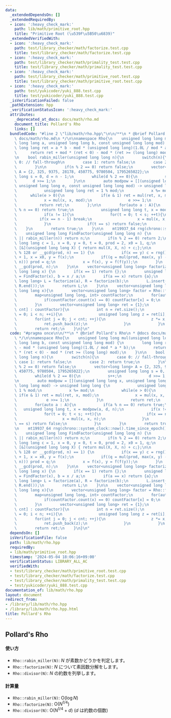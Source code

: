 ```yaml
---
data:
  _extendedDependsOn: []
  _extendedRequiredBy:
  - icon: ':heavy_check_mark:'
    path: lib/math/primitive_root.hpp
    title: "Primitive Root (\u539F\u5B50\u6839)"
  _extendedVerifiedWith:
  - icon: ':heavy_check_mark:'
    path: test/library_checker/math/factorize.test.cpp
    title: test/library_checker/math/factorize.test.cpp
  - icon: ':heavy_check_mark:'
    path: test/library_checker/math/primality_test.test.cpp
    title: test/library_checker/math/primality_test.test.cpp
  - icon: ':heavy_check_mark:'
    path: test/library_checker/math/primitive_root.test.cpp
    title: test/library_checker/math/primitive_root.test.cpp
  - icon: ':heavy_check_mark:'
    path: test/yukicoder/yuki_888.test.cpp
    title: test/yukicoder/yuki_888.test.cpp
  _isVerificationFailed: false
  _pathExtension: hpp
  _verificationStatusIcon: ':heavy_check_mark:'
  attributes:
    _deprecated_at_docs: docs/math/rho.md
    document_title: Pollard's Rho
    links: []
  bundledCode: "#line 2 \"lib/math/rho.hpp\"\n\n/**\n * @brief Pollard's Rho\n * @docs\
    \ docs/math/rho.md\n */\n\nnamespace Rho{\n    unsigned long long mul(unsigned\
    \ long long a, unsigned long long b, const unsigned long long mod) {\n       \
    \ long long ret = a * b - mod * (unsigned long long)(1.0L / mod * a * b);\n  \
    \      return ret + mod * (ret < 0) - mod * (ret >= (long long) mod);\n    }\n\
    \n    bool rabin_miller(unsigned long long n){\n        switch(n){\n        case\
    \ 0: // fall-through\n        case 1: return false;\n        case 2: return true;\n\
    \        }\n\n        if(n % 2 == 0) return false;\n        vector<long long>\
    \ A = {2, 325, 9375, 28178, 450775, 9780504, 1795265022};\n        unsigned long\
    \ long s = 0, d = n - 1;\n        while(d % 2 == 0){\n            s++;\n     \
    \       d >>= 1;\n        }\n\n        auto modpow = [](unsigned long long x,\
    \ unsigned long long e, const unsigned long long mod) -> unsigned long long {\n\
    \            unsigned long long ret = 1 % mod;\n            x %= mod;\n      \
    \      while(e > 0){\n                if(e & 1) ret = mul(ret, x, mod);\n    \
    \            x = mul(x, x, mod);\n                e >>= 1;\n            }\n  \
    \          return ret;\n        };\n\n        for(auto a : A){\n            if(a\
    \ % n == 0) return true;\n            unsigned long long t, x = modpow(a, d, n);\n\
    \            if(x != 1){\n                for(t = 0; t < s; ++t){\n          \
    \          if(x == n - 1) break;\n                    x = mul(x, x, n);\n    \
    \            }\n                if(t == s) return false;\n            }\n    \
    \    }\n        return true;\n    }\n\n    mt19937_64 rng(chrono::system_clock::now().time_since_epoch().count());\n\
    \    unsigned long long FindFactor(unsigned long long n) {\n        if(n == 1\
    \ || rabin_miller(n)) return n;\n        if(n % 2 == 0) return 2;\n        unsigned\
    \ long long c = 1, x = 0, y = 0, t = 0, prod = 2, x0 = 1, q;\n        auto f =\
    \ [&](unsigned long long X) { return mul(X, X, n) + c;};\n\n        while(t++\
    \ % 128 or __gcd(prod, n) == 1) {\n            if(x == y) c = rng() % (n - 1)\
    \ + 1, x = x0, y = f(x);\n            if((q = mul(prod, max(x, y) - min(x, y),\
    \ n))) prod = q;\n            x = f(x), y = f(f(y));\n        }\n        return\
    \ __gcd(prod, n);\n    }\n\n    vector<unsigned long long> factorize(unsigned\
    \ long long x) {\n        if(x == 1) return {};\n        unsigned long long a\
    \ = FindFactor(x), b = x / a;\n        if(a == x) return {a};\n        vector<unsigned\
    \ long long> L = factorize(a), R = factorize(b);\n        L.insert(L.end(), R.begin(),\
    \ R.end());\n        return L;\n    }\n\n    vector<unsigned long long> divisor(unsigned\
    \ long long x){\n        vector<unsigned long long> factor = Rho::factorize(x);\n\
    \        map<unsigned long long, int> countFactor;\n        for(auto x : factor){\n\
    \            if(countFactor.count(x) == 0) countFactor[x] = 0;\n            countFactor[x]++;\n\
    \        }\n        vector<unsigned long long> ret = {1};\n        for(auto [x,\
    \ cnt] : countFactor){\n            int n = ret.size();\n            for(int i\
    \ = 0; i < n; ++i){\n                unsigned long long z = ret[i];\n        \
    \        for(int j = 0; j < cnt; ++j){\n                    z *= x;\n        \
    \            ret.push_back(z);\n                }\n            }\n        }\n\
    \        return ret;\n    }\n}\n"
  code: "#pragma once\n\n/**\n * @brief Pollard's Rho\n * @docs docs/math/rho.md\n\
    \ */\n\nnamespace Rho{\n    unsigned long long mul(unsigned long long a, unsigned\
    \ long long b, const unsigned long long mod) {\n        long long ret = a * b\
    \ - mod * (unsigned long long)(1.0L / mod * a * b);\n        return ret + mod\
    \ * (ret < 0) - mod * (ret >= (long long) mod);\n    }\n\n    bool rabin_miller(unsigned\
    \ long long n){\n        switch(n){\n        case 0: // fall-through\n       \
    \ case 1: return false;\n        case 2: return true;\n        }\n\n        if(n\
    \ % 2 == 0) return false;\n        vector<long long> A = {2, 325, 9375, 28178,\
    \ 450775, 9780504, 1795265022};\n        unsigned long long s = 0, d = n - 1;\n\
    \        while(d % 2 == 0){\n            s++;\n            d >>= 1;\n        }\n\
    \n        auto modpow = [](unsigned long long x, unsigned long long e, const unsigned\
    \ long long mod) -> unsigned long long {\n            unsigned long long ret =\
    \ 1 % mod;\n            x %= mod;\n            while(e > 0){\n               \
    \ if(e & 1) ret = mul(ret, x, mod);\n                x = mul(x, x, mod);\n   \
    \             e >>= 1;\n            }\n            return ret;\n        };\n\n\
    \        for(auto a : A){\n            if(a % n == 0) return true;\n         \
    \   unsigned long long t, x = modpow(a, d, n);\n            if(x != 1){\n    \
    \            for(t = 0; t < s; ++t){\n                    if(x == n - 1) break;\n\
    \                    x = mul(x, x, n);\n                }\n                if(t\
    \ == s) return false;\n            }\n        }\n        return true;\n    }\n\
    \n    mt19937_64 rng(chrono::system_clock::now().time_since_epoch().count());\n\
    \    unsigned long long FindFactor(unsigned long long n) {\n        if(n == 1\
    \ || rabin_miller(n)) return n;\n        if(n % 2 == 0) return 2;\n        unsigned\
    \ long long c = 1, x = 0, y = 0, t = 0, prod = 2, x0 = 1, q;\n        auto f =\
    \ [&](unsigned long long X) { return mul(X, X, n) + c;};\n\n        while(t++\
    \ % 128 or __gcd(prod, n) == 1) {\n            if(x == y) c = rng() % (n - 1)\
    \ + 1, x = x0, y = f(x);\n            if((q = mul(prod, max(x, y) - min(x, y),\
    \ n))) prod = q;\n            x = f(x), y = f(f(y));\n        }\n        return\
    \ __gcd(prod, n);\n    }\n\n    vector<unsigned long long> factorize(unsigned\
    \ long long x) {\n        if(x == 1) return {};\n        unsigned long long a\
    \ = FindFactor(x), b = x / a;\n        if(a == x) return {a};\n        vector<unsigned\
    \ long long> L = factorize(a), R = factorize(b);\n        L.insert(L.end(), R.begin(),\
    \ R.end());\n        return L;\n    }\n\n    vector<unsigned long long> divisor(unsigned\
    \ long long x){\n        vector<unsigned long long> factor = Rho::factorize(x);\n\
    \        map<unsigned long long, int> countFactor;\n        for(auto x : factor){\n\
    \            if(countFactor.count(x) == 0) countFactor[x] = 0;\n            countFactor[x]++;\n\
    \        }\n        vector<unsigned long long> ret = {1};\n        for(auto [x,\
    \ cnt] : countFactor){\n            int n = ret.size();\n            for(int i\
    \ = 0; i < n; ++i){\n                unsigned long long z = ret[i];\n        \
    \        for(int j = 0; j < cnt; ++j){\n                    z *= x;\n        \
    \            ret.push_back(z);\n                }\n            }\n        }\n\
    \        return ret;\n    }\n}\n"
  dependsOn: []
  isVerificationFile: false
  path: lib/math/rho.hpp
  requiredBy:
  - lib/math/primitive_root.hpp
  timestamp: '2024-05-04 18:06:16+09:00'
  verificationStatus: LIBRARY_ALL_AC
  verifiedWith:
  - test/library_checker/math/primitive_root.test.cpp
  - test/library_checker/math/factorize.test.cpp
  - test/library_checker/math/primality_test.test.cpp
  - test/yukicoder/yuki_888.test.cpp
documentation_of: lib/math/rho.hpp
layout: document
redirect_from:
- /library/lib/math/rho.hpp
- /library/lib/math/rho.hpp.html
title: Pollard's Rho
---
```

## Pollard's Rho

#### 使い方

- `Rho::rabin_miller(N)`: $N$ が素数かどうかを判定します。
- `Rho::factorize(N)`: $N$ について素因数分解をします。
- `Rho::divisor(N)`: $N$ の約数を列挙します。

#### 計算量

- `Rho::rabin_miller(N)`: $\mathrm{O}(\log N)$
- `Rho::factorize(N)`: $\mathrm{O}(N^{1/4})$
- `Rho::divisor(N)`: $\mathrm{O}(N^{1/4} + d)$ ($d$ は約数の個数)
